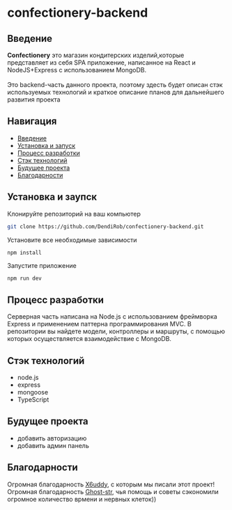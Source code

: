 # confectionery-backend
<a name="introduction"></a>
## Введение

**Confectionery** это магазин кондитерских изделий,которые представляет из себя SPA приложение, написанное на React и NodeJS+Express с использованием MongoDB.<br><br>
Это backend-часть данного проекта, поэтому здесть будет описан стэк используемых технологий и краткое описание планов для дальнейшего развития проекта

## Навигация
- [Введение](#introduction)
- [Установка и запуск](#runproject)
- [Процесс разработки](#workflow)
- [Стэк технологий](#stack)
- [Будущее проекта](#future)
- [Благодарности](#thanks)

<a name="runproject"></a>
## Установка и заупск

Клонируйте репозиторий на ваш компьютер
```bash
git clone https://github.com/DendiRob/confectionery-backend.git
```
Установите все необходимые зависимости
```bash
npm install
```
Запустите приложение
```
npm run dev
```
<a name="workflow"></a>
## Процесс разработки
Серверная часть написана на Node.js с использованием фреймворка Express и применением паттерна программирования MVC. В репозитории вы найдете модели, контроллеры и маршруты, с помощью которых осуществляется взаимодействие с MongoDB.
<a name="stack"></a>
## Стэк технологий
- node.js
- express
- mongoose
- TypeScript

<a name="future"></a>
## Будущее проекта
- добавить авторизацию
- добавить админ панель

<a name="thanks"></a>
## Благодарности
Огромная благодарность [X6uddy](https://github.com/X6uddy), с которым мы писали этот проект!<br>
Огромная благодарность [Ghost-str](https://github.com/Ghost-str), чья помощь и советы сэкономили огромное количество врмени и нервных клеток))

  
